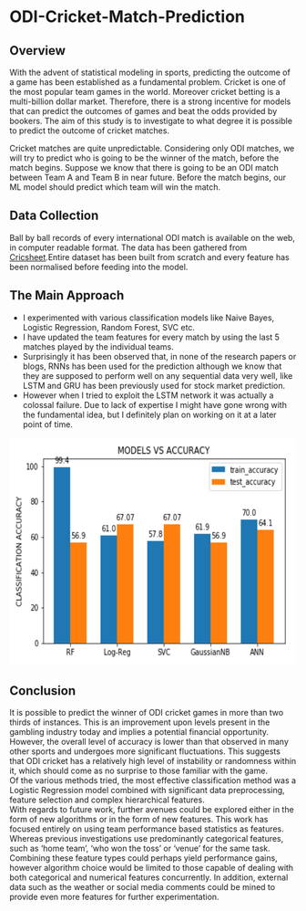 # ODI-Cricket-Match-Prediction

<h2>Overview</h2>
<p>
With the advent of statistical modeling in sports, predicting the outcome of a game has been established as a fundamental problem. Cricket is one of the most popular team games in the world. Moreover cricket betting is a multi-billion dollar market. Therefore, there is a strong incentive for models that can predict the outcomes of games and beat the odds provided by bookers. The aim of this study is to investigate to what degree it is possible to predict the outcome of cricket matches.
</p>
<p>
Cricket matches are quite unpredictable. Considering only ODI matches, we will try to predict who is going to be the winner of the match, before the match begins. 
Suppose we know that there is going to be an ODI match between Team A and Team B in near future. Before the match begins, our ML model should predict which team will win the match.
</p>

<h2>Data Collection</h2>
Ball by ball records of every international ODI match is available on the web, in computer readable format. The data has been gathered from <a href="https://cricsheet.org/"><u>Cricsheet</u></a>.Entire dataset has been built from scratch and every feature has been normalised before feeding into the model. 
<br>
<h2>The Main Approach</h2>
<ul>
  <li>I experimented with various classification models like Naive Bayes, Logistic Regression, Random Forest, SVC etc.</li>  
  <li>I have updated the team features for every match by using the last 5 matches played by the individual teams.</li>
  <li>Surprisingly it has been observed that, in none of the research papers or blogs, RNNs has been used for the prediction although we know that they are supposed to perform well on any sequential data very well, like LSTM  and GRU has been previously used for stock market prediction. 
</li>
  <li>However when I tried to exploit the LSTM network it was actually a colossal failure. Due to lack of expertise I might have gone wrong with the fundamental idea, but I definitely plan on working on it at a later point of time.
</li>
</ul>
 <img src="results.png" alt="Results" width="500" height="400"> 
<h2>Conclusion</h2>
It is possible to predict the winner of ODI  cricket games in more than two thirds of instances. This is an improvement upon levels present in the gambling industry today and implies a potential financial opportunity. However, the overall level of accuracy is lower than that observed in many other sports and undergoes more significant fluctuations. This suggests that ODI cricket has a relatively high level of instability or randomness within it, which should come as no surprise to those familiar with the game.<br>
Of the various methods tried, the most effective classification method was a Logistic Regression model combined with significant data preprocessing, feature selection and complex hierarchical features.<br>
With regards to future work, further avenues could be explored either in the form of new algorithms  or in the form of new features. This work has focused entirely on using team  performance based statistics as features. Whereas previous investigations  use predominantly categorical features, such as ‘home team’, ‘who won the toss’ or ‘venue’ for the same task. Combining these feature types could perhaps yield performance gains, however algorithm choice would be limited to those capable of dealing with both categorical and numerical features concurrently. In addition, external data such as the weather or social media comments could be mined to provide even more features for further experimentation.

